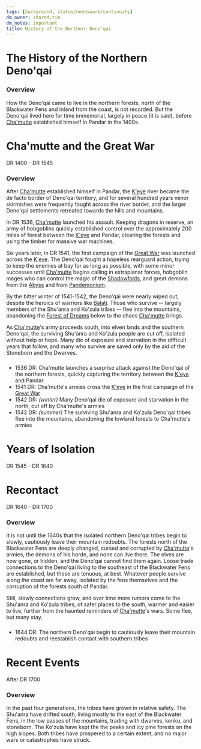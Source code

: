 ```yaml
---
tags: [background, status/needswork/continuity]
dm_owner: shared,tim
dm_notes: important
title: History of the Northern Deno'qai
---
```





# The History of the Northern Deno'qai

### Overview
How the Deno'qai came to live in the northern forests, north of the Blackwater Fens and inland from the coast, is not recorded. But the Deno'qai lived here for time immemorial, largely in peace (it is said), before [Cha'mutte](<../people/extraplanar-powers/cha-mutte.md>) established himself in Pandar in the 1400s. 

# Cha'mutte and the Great War
DR 1400 - DR 1545

### Overview
After [Cha'mutte](<../people/extraplanar-powers/cha-mutte.md>) established himself in Pandar, the [K'eye](<../gazetteer/northern-sentinels/k-eye.md>) river became the de facto border of Deno'qai territory, and for several hundred years minor skirmishes were frequently fought across the river border, and the larger Deno'qai settlements retreated towards the hills and mountains. 

In DR 1536, [Cha'mutte](<../people/extraplanar-powers/cha-mutte.md>) launched his assault. Keeping dragons in reserve, an army of hobgoblins quickly established control over the approximately 200 miles of forest between the [K'eye](<../gazetteer/northern-sentinels/k-eye.md>) and Pandar, clearing the forests and using the timber for massive war machines.

Six years later, in DR 1541, the first campaign of the [Great War](<../events/1500s/great-war.md>) was launched across the [K'eye](<../gazetteer/northern-sentinels/k-eye.md>). The Deno'qai fought a hopeless rearguard action, trying to keep the enemies at bay for as long as possible, with some minor successes until [Cha'mutte](<../people/extraplanar-powers/cha-mutte.md>) begins calling in extraplanar forces, hobgoblin mages who can control the magic of the [Shadowfolds](<../cosmology/demiplanes-and-echo-realms/shadowfolds.md>), and great demons from the [Abyss](<../cosmology/spiritual-realms/abyss.md>) and from [Pandemonium](<../cosmology/spiritual-realms/pandemonium.md>).

By the bitter winter of 1541-1542, the Deno'qai were nearly wiped out, despite the heroics of warriors like [Balati](<../people/historical-figures/balati.md>). Those who survive -- largely members of the Shu'anra and Ko'zula tribes -- flee into the mountains, abandoning the [Forest of Dreams](<../gazetteer/central-highlands/forest-of-dreams.md>) below to the chaos [Cha'mutte](<../people/extraplanar-powers/cha-mutte.md>) brings.

As [Cha'mutte](<../people/extraplanar-powers/cha-mutte.md>)'s army proceeds south, into elven lands and the southern Deno'qai, the surviving Shu'anra and Ko'zula people are cut off, isolated without help or hope. Many die of exposure and starvation in the difficult years that follow, and many who survive are saved only by the aid of the Stoneborn and the Dwarves.

###
- 1536 DR: Cha'mutte launches a surprise attack against the Deno'qai of the northern forests, quickly capturing the territory between the [K'eye](<../gazetteer/northern-sentinels/k-eye.md>) and Pandar
- 1541 DR: Cha'mutte's armies cross the [K'eye](<../gazetteer/northern-sentinels/k-eye.md>) in the first campaign of the [Great War](<../events/1500s/great-war.md>)
- 1542 DR: *(winter)* Many Deno'qai die of exposure and starvation in the north, cut off by Cha'mutte's armies
- 1542 DR: *(summer)* The surviving Shu'anra and Ko'zula Deno'qai tribes flee into the mountains, abandoning the lowland forests to Cha'mutte's armies
# Years of Isolation
DR 1545 - DR 1640

# Recontact
DR 1640 - DR 1700
### Overview
It is not until the 1640s that the isolated northern Deno'qai tribes begin to slowly, cautiously leave their mountain redoubts. The forests north of the Blackwater Fens are deeply changed, cursed and corrupted by [Cha'mutte](<../people/extraplanar-powers/cha-mutte.md>)'s armies, the demons of his horde, and none can live there. The elves are now gone, or hidden, and the Deno'qai cannot find them again. Loose trade connections to the Deno'qai living to the southeast of the Blackwater Fens are established, but these are tenuous, at best. Whatever people survive along the coast are far away, isolated by the fens themselves and the corruption of the forests south of Pandar.

Still, slowly connections grow, and over time more rumors come to the Shu'anra and Ko'zula tribes, of safer places to the south, warmer and easier to live, further from the haunted reminders of [Cha'mutte](<../people/extraplanar-powers/cha-mutte.md>)'s wars. Some flee, but many stay.

###
- 1644 DR: The northern Deno'qai begin to cautiously leave their mountain redoubts and reestablish contact with southern tribes

# Recent Events
After DR 1700
### Overview
In the past four generations, the tribes have grown in relative safety. The Shu'anra have drifted south, living mostly to the east of the Blackwater Fens, in the low passes of the mountains, trading with dwarves, kenku, and stoneborn. The Ko'zula have kept the the peaks and icy pine forests on the high slopes. Both tribes have prospered to a certain extent, and no major wars or catastrophes have struck.